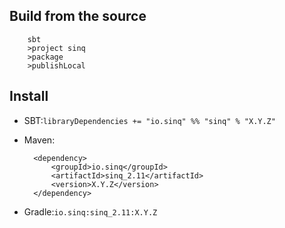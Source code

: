 ## Build from the source

        sbt
        >project sinq
        >package
        >publishLocal

## Install

+ SBT:`libraryDependencies += "io.sinq" %% "sinq" % "X.Y.Z"`

+ Maven:

        <dependency>
            <groupId>io.sinq</groupId>
            <artifactId>sinq_2.11</artifactId>
            <version>X.Y.Z</version>
        </dependency>

+ Gradle:`io.sinq:sinq_2.11:X.Y.Z`
